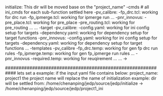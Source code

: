 initialize: This dir will be moved base on the "project_name" 
    -cmds
        # all ini_cmds for each sub-function settled here
        -pv_calibre:
            -fp_drc.tcl: working for drc run
            -fp_ipmerge.tcl: working for ipmerge run
            ...
        -pnr_innovus:
            -pre_place.tcl: working for pre_place
            -pre_routing.tcl: working for pre_routing
            ...
        ...
    -target
        -pv_calibre:
            -config.yaml: working for ini config setup for targets
            -dependency.yaml: working for dependency setup for target functions
        -pnr_innovus:
            -config.yaml: working for ini config setup for targets
            -dependency.yaml: working for dependency setup for target functions
        ...
    -templates
        -pv_calibre
            -fp_drc.temp: working for gen fp drc run rules
            -fp_ipmerge.temp: working for gen fp_ipmerge run rules
            ...
        -pnr_innovus
            -required.temp: working for reuqirement
            ...
        ...
    ->  

############################################################
lets set a example:
if the input yaml file contains below:
project_name: project1
the project name will replace the name of initialization
example:
dir will be settled from:
/home/chenanping/jedp/source/jedp/initialize -> /home/chenanping/jedp/source/jedp/project1_ini


